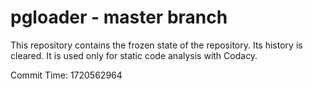 # pgloader - master branch

This repository contains the frozen state of the repository.
Its history is cleared. It is used only for static code
analysis with Codacy.

Commit Time: 1720562964